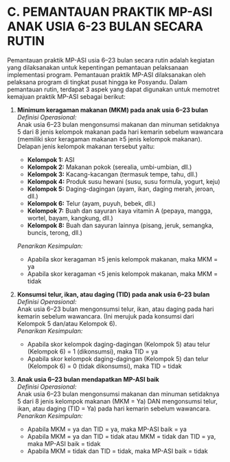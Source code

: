 # C. PEMANTAUAN PRAKTIK MP-ASI ANAK USIA 6-23 BULAN SECARA RUTIN

Pemantauan praktik MP-ASI usia 6–23 bulan secara rutin adalah kegiatan yang dilaksanakan untuk kepentingan pemantauan pelaksanaan implementasi program. Pemantauan praktik MP-ASI dilaksanakan oleh pelaksana program di tingkat pusat hingga ke Posyandu. Dalam pemantauan rutin, terdapat 3 aspek yang dapat digunakan untuk memotret kemajuan praktik MP-ASI sebagai berikut:

1. **Minimum keragaman makanan (MKM) pada anak usia 6–23 bulan**  
   *Definisi Operasional:*  
   Anak usia 6–23 bulan mengonsumsi makanan dan minuman setidaknya 5 dari 8 jenis kelompok makanan pada hari kemarin sebelum wawancara (memiliki skor keragaman makanan ≥5 jenis kelompok makanan). Delapan jenis kelompok makanan tersebut yaitu:  
   * **Kelompok 1:** ASI  
   * **Kelompok 2:** Makanan pokok (serealia, umbi-umbian, dll.)  
   * **Kelompok 3:** Kacang-kacangan (termasuk tempe, tahu, dll.)  
   * **Kelompok 4:** Produk susu hewani (susu, susu formula, yogurt, keju)  
   * **Kelompok 5:** Daging-dagingan (ayam, ikan, daging merah, jeroan, dll.)  
   * **Kelompok 6:** Telur (ayam, puyuh, bebek, dll.)  
   * **Kelompok 7:** Buah dan sayuran kaya vitamin A (pepaya, mangga, wortel, bayam, kangkung, dll.)  
   * **Kelompok 8:** Buah dan sayuran lainnya (pisang, jeruk, semangka, buncis, terong, dll.)

   *Penarikan Kesimpulan:*  
   * Apabila skor keragaman ≥5 jenis kelompok makanan, maka MKM = ya  
   * Apabila skor keragaman <5 jenis kelompok makanan, maka MKM = tidak

2. **Konsumsi telur, ikan, atau daging (TID) pada anak usia 6–23 bulan**  
   *Definisi Operasional:*  
   Anak usia 6–23 bulan mengonsumsi telur, ikan, atau daging pada hari kemarin sebelum wawancara. (Ini merujuk pada konsumsi dari Kelompok 5 dan/atau Kelompok 6).  
   *Penarikan Kesimpulan:*  
   * Apabila skor kelompok daging-dagingan (Kelompok 5) atau telur (Kelompok 6) = 1 (dikonsumsi), maka TID = ya  
   * Apabila skor kelompok daging-dagingan (Kelompok 5) dan telur (Kelompok 6) = 0 (tidak dikonsumsi), maka TID = tidak

3. **Anak usia 6–23 bulan mendapatkan MP-ASI baik**  
   *Definisi Operasional:*  
   Anak usia 6–23 bulan mengonsumsi makanan dan minuman setidaknya 5 dari 8 jenis kelompok makanan (MKM = Ya) DAN mengonsumsi telur, ikan, atau daging (TID = Ya) pada hari kemarin sebelum wawancara.  
   *Penarikan Kesimpulan:*  
   * Apabila MKM = ya dan TID = ya, maka MP-ASI baik = ya  
   * Apabila MKM = ya dan TID = tidak atau MKM = tidak dan TID = ya, maka MP-ASI baik = tidak  
   * Apabila MKM = tidak dan TID = tidak, maka MP-ASI baik = tidak